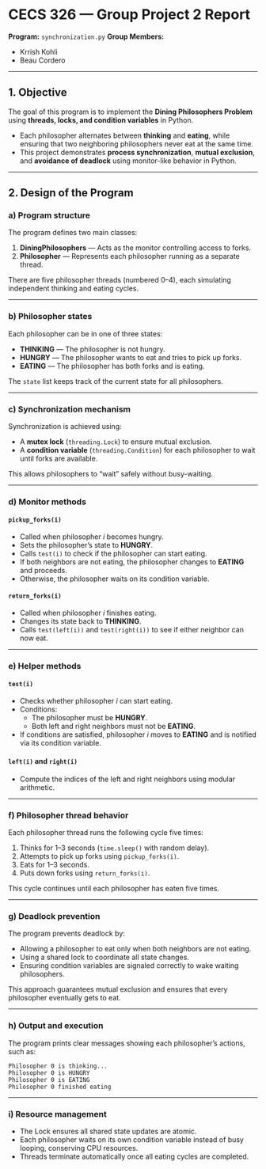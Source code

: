 # CECS 326 — Group Project 2 Report
**Program:** `synchronization.py` 
**Group Members:**  
- Krrish Kohli  
- Beau Cordero  

---

## 1. Objective

The goal of this program is to implement the **Dining Philosophers Problem** using **threads, locks, and condition variables** in Python.  

- Each philosopher alternates between **thinking** and **eating**, while ensuring that two neighboring philosophers never eat at the same time.  
- This project demonstrates **process synchronization**, **mutual exclusion**, and **avoidance of deadlock** using monitor-like behavior in Python.

---

## 2. Design of the Program

### a) Program structure
The program defines two main classes:

1. **DiningPhilosophers** — Acts as the monitor controlling access to forks.  
2. **Philosopher** — Represents each philosopher running as a separate thread.

There are five philosopher threads (numbered 0–4), each simulating independent thinking and eating cycles.

---

### b) Philosopher states
Each philosopher can be in one of three states:

- **THINKING** — The philosopher is not hungry.  
- **HUNGRY** — The philosopher wants to eat and tries to pick up forks.  
- **EATING** — The philosopher has both forks and is eating.  

The `state` list keeps track of the current state for all philosophers.

---

### c) Synchronization mechanism
Synchronization is achieved using:
- A **mutex lock** (`threading.Lock`) to ensure mutual exclusion.  
- A **condition variable** (`threading.Condition`) for each philosopher to wait until forks are available.  

This allows philosophers to “wait” safely without busy-waiting.

---

### d) Monitor methods

#### `pickup_forks(i)`
- Called when philosopher *i* becomes hungry.  
- Sets the philosopher’s state to **HUNGRY**.  
- Calls `test(i)` to check if the philosopher can start eating.  
- If both neighbors are not eating, the philosopher changes to **EATING** and proceeds.  
- Otherwise, the philosopher waits on its condition variable.

#### `return_forks(i)`
- Called when philosopher *i* finishes eating.  
- Changes its state back to **THINKING**.  
- Calls `test(left(i))` and `test(right(i))` to see if either neighbor can now eat.

---

### e) Helper methods

#### `test(i)`
- Checks whether philosopher *i* can start eating.  
- Conditions:
  - The philosopher must be **HUNGRY**.  
  - Both left and right neighbors must not be **EATING**.  
- If conditions are satisfied, philosopher *i* moves to **EATING** and is notified via its condition variable.

#### `left(i)` and `right(i)`
- Compute the indices of the left and right neighbors using modular arithmetic.

---

### f) Philosopher thread behavior

Each philosopher thread runs the following cycle five times:
1. Thinks for 1–3 seconds (`time.sleep()` with random delay).  
2. Attempts to pick up forks using `pickup_forks(i)`.  
3. Eats for 1–3 seconds.  
4. Puts down forks using `return_forks(i)`.  

This cycle continues until each philosopher has eaten five times.

---

### g) Deadlock prevention

The program prevents deadlock by:
- Allowing a philosopher to eat only when both neighbors are not eating.  
- Using a shared lock to coordinate all state changes.  
- Ensuring condition variables are signaled correctly to wake waiting philosophers.  

This approach guarantees mutual exclusion and ensures that every philosopher eventually gets to eat.

---

### h) Output and execution

The program prints clear messages showing each philosopher’s actions, such as:

```text
Philosopher 0 is thinking...
Philosopher 0 is HUNGRY
Philosopher 0 is EATING
Philosopher 0 finished eating
```

---

### i) Resource management

- The Lock ensures all shared state updates are atomic.
- Each philosopher waits on its own condition variable instead of busy looping, conserving CPU resources.
- Threads terminate automatically once all eating cycles are completed.
